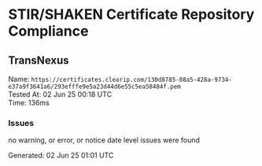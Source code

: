 # STIR/SHAKEN Certificate Repository Compliance

## TransNexus

Name: `https://certificates.clearip.com/130d8785-08a5-428a-9734-e37a9f3641a6/293efffe9e5a23d44d6e55c5ea58484f.pem`\
Tested At: 02 Jun 25 00:18 UTC\
Time: 136ms

### Issues

no warning, or error, or notice date level issues were found

Generated: 02 Jun 25 01:01 UTC